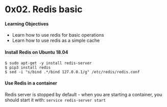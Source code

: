 # 0x02. Redis basic
#### Learning Objectives
- Learn how to use redis for basic operations
- Learn how to use redis as a simple cache

#### Install Redis on Ubuntu 18.04
```
$ sudo apt-get -y install redis-server
$ pip3 install redis
$ sed -i "s/bind .*/bind 127.0.0.1/g" /etc/redis/redis.conf
```

#### Use Redis in a container
Redis server is stopped by default - when you are starting a container, you should start it with: ```service redis-server start```
